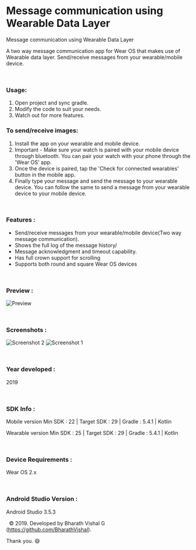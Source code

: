 # Message communication using Wearable Data Layer
 Message communication using Wearable Data Layer
 
A two way message communication app for Wear OS that makes use of Wearable data layer. Send/receive messages from your wearable/mobile device.

&nbsp;
### Usage:
1. Open project and sync gradle.
2. Modify the code to suit your needs.
3. Watch out for more features.

### To send/receive images:
1. Install the app on your wearable and mobile device.
2. Important - Make sure your watch is paired with your mobile device through bluetooth. You can pair your watch with your phone through the 'Wear OS' app.
3. Once the device is paired, tap the 'Check for connected wearables' button in the mobile app.
4. Finally type your message and send the message to your wearable device. You can follow the same to send a message from your wearable device to your mobile device. 

&nbsp;
### Features :
- Send/receive messages from your wearable/mobile device(Two way message communication).
- Shows the full log of the message history/
- Message acknowledgment and timeout capability.
- Has full crown support for scrolling
- Supports both round and square Wear OS devices

&nbsp;
### Preview : 
![Preview](https://github.com/BharathVishal/Message-communication-using-Wearable-Data-Layer/blob/master/Preview/PreviewGif.gif)


&nbsp;
### Screenshots : 
![Screenshot 2](https://github.com/BharathVishal/Message-communication-using-Wearable-Data-Layer/blob/master/Screenshots/2.png?s=10)
![Screenshot 1](https://github.com/BharathVishal/Message-communication-using-Wearable-Data-Layer/blob/master/Screenshots/1.png?s=10)



&nbsp;
### Year developed : 
2019


&nbsp;
### SDK Info : 
Mobile version
Min SDK : 22  | Target SDK : 29 | Gradle : 5.4.1  | Kotlin 

Wearable version
Min SDK : 25  | Target SDK : 29 | Gradle : 5.4.1  | Kotlin 

&nbsp;
### Device Requirements : 
Wear OS 2.x


&nbsp;
### Android Studio Version : 
Android Studio 3.5.3



&nbsp;
© 2019. Developed by Bharath Vishal G (https://github.com/BharathVishal).

Thank you. :smile:
